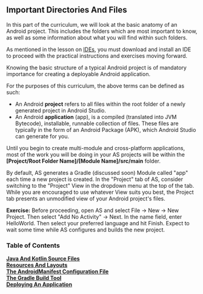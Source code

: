 ## Important Directories And Files

In this part of the curriculum, we will look at the basic anatomy of an Android project. This includes the folders which are most important to know, as well as some information about what you will find within such folders. 

As mentioned in the lesson on [IDEs](IDE.md), you must download and install an IDE to proceed with the practical instructions and exercises moving forward. 

Knowing the basic structure of a typical Android project is of mandatory importance for creating a deployable Android application.

For the purposes of this curriculum, the above terms can be defined as such:
- An Android **project** refers to all files within the root folder of a newly generated project in Android Studio.
- An Android **application** (app), is a compiled (translated into JVM Bytecode), installable, runnable collection of files. These files are typically in the form of an Android Package (APK), which Android Studio can generate for you. 

Until you begin to create multi-module and cross-platform applications, most of the work you will be doing in your AS projects will be within the **[Project/Root Folder Name]/[Module Name]/src/main** folder. 

By default, AS generates a Gradle (discussed soon) Module called "app" each time a new project is created. In the "Project" tab of AS, consider switching to the "Project" View in the dropdown menu at the top of the tab. While you are encouraged to use whatever View suits you best, the Project tab presents an unmodified view of your Android project's files. 

**Exercise:** Before proceeding, open AS and select File -> New -> New Project. Then select "Add No Activity" -> Next. In the name field, enter HelloWorld. Then select your preferred language and hit Finish. Expect to wait some time while AS configures and builds the new project.

### Table of Contents
**[Java And Kotlin Source Files](https://github.com/BracketCove/AndroidOpenCurriculum/tree/master/curriculum-en/two/two_two/Activity.md)**<br>
**[Resources And Layouts](https://github.com/BracketCove/AndroidOpenCurriculum/tree/master/curriculum-en/two/two_three/Layouts.md)**<br>
**[The AndroidManifest Configuration File](https://github.com/BracketCove/AndroidOpenCurriculum/tree/master/curriculum-en/two/two_four/AndroidManifest.md)**<br>
**[The Gradle Build Tool](https://github.com/BracketCove/AndroidOpenCurriculum/tree/master/curriculum-en/two/two_five/Gradle.md)**<br>
**[Deploying An Application](https://github.com/BracketCove/AndroidOpenCurriculum/tree/master/curriculum-en/two/two_six/Deployment.md)**<br>




  